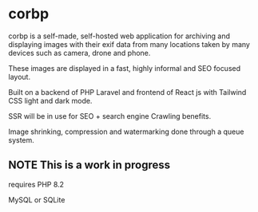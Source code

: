 # corbp

corbp is a self-made, self-hosted web application for archiving and displaying images with their exif data from many
locations taken by many devices such as camera, drone and phone.

These images are displayed in a fast, highly informal and SEO focused layout.

Built on a backend of PHP Laravel and frontend of React js with Tailwind CSS light and dark mode.

SSR will be in use for SEO + search engine Crawling benefits.

Image shrinking, compression and watermarking done through a queue system.

## NOTE This is a work in progress
requires PHP 8.2

MySQL or SQLite
